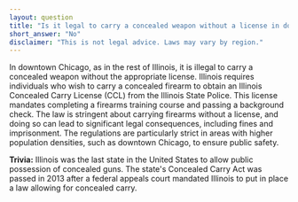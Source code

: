 ```yaml
---
layout: question
title: "Is it legal to carry a concealed weapon without a license in downtown Chicago?"
short_answer: "No"
disclaimer: "This is not legal advice. Laws may vary by region."
---
```


In downtown Chicago, as in the rest of Illinois, it is illegal to carry a concealed weapon without the appropriate license. Illinois requires individuals who wish to carry a concealed firearm to obtain an Illinois Concealed Carry License (CCL) from the Illinois State Police. This license mandates completing a firearms training course and passing a background check. The law is stringent about carrying firearms without a license, and doing so can lead to significant legal consequences, including fines and imprisonment. The regulations are particularly strict in areas with higher population densities, such as downtown Chicago, to ensure public safety.

**Trivia:** Illinois was the last state in the United States to allow public possession of concealed guns. The state's Concealed Carry Act was passed in 2013 after a federal appeals court mandated Illinois to put in place a law allowing for concealed carry.

